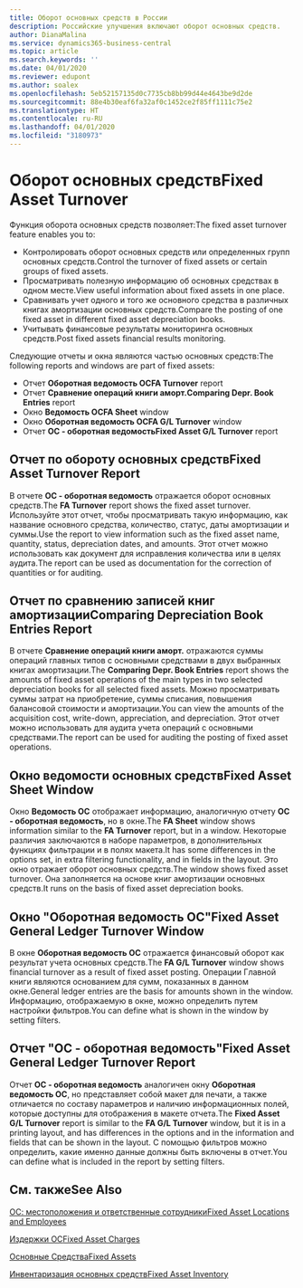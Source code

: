 ```yaml
---
title: Оборот основных средств в России
description: Российские улучшения включают оборот основных средств.
author: DianaMalina
ms.service: dynamics365-business-central
ms.topic: article
ms.search.keywords: ''
ms.date: 04/01/2020
ms.reviewer: edupont
ms.author: soalex
ms.openlocfilehash: 5eb52157135d0c7735cb8bb99d44e4643be9d2de
ms.sourcegitcommit: 88e4b30eaf6fa32af0c1452ce2f85ff1111c75e2
ms.translationtype: HT
ms.contentlocale: ru-RU
ms.lasthandoff: 04/01/2020
ms.locfileid: "3180973"
---
```

# <a name="fixed-asset-turnover"></a><span data-ttu-id="18f75-103">Оборот основных средств</span><span class="sxs-lookup"><span data-stu-id="18f75-103">Fixed Asset Turnover</span></span>

<span data-ttu-id="18f75-104">Функция оборота основных средств позволяет:</span><span class="sxs-lookup"><span data-stu-id="18f75-104">The fixed asset turnover feature enables you to:</span></span> 

- <span data-ttu-id="18f75-105">Контролировать оборот основных средств или определенных групп основных средств.</span><span class="sxs-lookup"><span data-stu-id="18f75-105">Control the turnover of fixed assets or certain groups of fixed assets.</span></span>
- <span data-ttu-id="18f75-106">Просматривать полезную информацию об основных средствах в одном месте.</span><span class="sxs-lookup"><span data-stu-id="18f75-106">View useful information about fixed assets in one place.</span></span>
- <span data-ttu-id="18f75-107">Сравнивать учет одного и того же основного средства в различных книгах амортизации основных средств.</span><span class="sxs-lookup"><span data-stu-id="18f75-107">Compare the posting of one fixed asset in different fixed asset depreciation books.</span></span>
- <span data-ttu-id="18f75-108">Учитывать финансовые результаты мониторинга основных средств.</span><span class="sxs-lookup"><span data-stu-id="18f75-108">Post fixed assets financial results monitoring.</span></span> 

<span data-ttu-id="18f75-109">Следующие отчеты и окна являются частью основных средств:</span><span class="sxs-lookup"><span data-stu-id="18f75-109">The following reports and windows are part of fixed assets:</span></span> 

- <span data-ttu-id="18f75-110">Отчет **Оборотная ведомость ОС**</span><span class="sxs-lookup"><span data-stu-id="18f75-110">**FA Turnover** report</span></span>
- <span data-ttu-id="18f75-111">Отчет **Сравнение операций книги аморт.**</span><span class="sxs-lookup"><span data-stu-id="18f75-111">**Comparing Depr. Book Entries** report</span></span>
- <span data-ttu-id="18f75-112">Окно **Ведомость ОС**</span><span class="sxs-lookup"><span data-stu-id="18f75-112">**FA Sheet** window</span></span>
- <span data-ttu-id="18f75-113">Окно **Оборотная ведомость ОС**</span><span class="sxs-lookup"><span data-stu-id="18f75-113">**FA G/L Turnover** window</span></span>
- <span data-ttu-id="18f75-114">Отчет **ОС - оборотная ведомость**</span><span class="sxs-lookup"><span data-stu-id="18f75-114">**Fixed Asset G/L Turnover** report</span></span>

 

## <a name="fixed-asset-turnover-report"></a><span data-ttu-id="18f75-115">Отчет по обороту основных средств</span><span class="sxs-lookup"><span data-stu-id="18f75-115">Fixed Asset Turnover Report</span></span> 

<span data-ttu-id="18f75-116">В отчете **ОС - оборотная ведомость** отражается оборот основных средств.</span><span class="sxs-lookup"><span data-stu-id="18f75-116">The **FA Turnover** report shows the fixed asset turnover.</span></span> <span data-ttu-id="18f75-117">Используйте этот отчет, чтобы просматривать такую информацию, как название основного средства, количество, статус, даты амортизации и суммы.</span><span class="sxs-lookup"><span data-stu-id="18f75-117">Use the report to view information such as the fixed asset name, quantity, status, depreciation dates, and amounts.</span></span> <span data-ttu-id="18f75-118">Этот отчет можно использовать как документ для исправления количества или в целях аудита.</span><span class="sxs-lookup"><span data-stu-id="18f75-118">The report can be used as documentation for the correction of quantities or for auditing.</span></span>

 

## <a name="comparing-depreciation-book-entries-report"></a><span data-ttu-id="18f75-119">Отчет по сравнению записей книг амортизации</span><span class="sxs-lookup"><span data-stu-id="18f75-119">Comparing Depreciation Book Entries Report</span></span> 

<span data-ttu-id="18f75-120">В отчете **Сравнение операций книги аморт.** отражаются суммы операций главных типов с основными средствами в двух выбранных книгах амортизации.</span><span class="sxs-lookup"><span data-stu-id="18f75-120">The **Comparing Depr. Book Entries** report shows the amounts of fixed asset operations of the main types in two selected depreciation books for all selected fixed assets.</span></span> <span data-ttu-id="18f75-121">Можно просматривать суммы затрат на приобретение, суммы списания, повышения балансовой стоимости и амортизации.</span><span class="sxs-lookup"><span data-stu-id="18f75-121">You can view the amounts of the acquisition cost, write-down, appreciation, and depreciation.</span></span> <span data-ttu-id="18f75-122">Этот отчет можно использовать для аудита учета операций с основными средствами.</span><span class="sxs-lookup"><span data-stu-id="18f75-122">The report can be used for auditing the posting of fixed asset operations.</span></span>

 

## <a name="fixed-asset-sheet-window"></a><span data-ttu-id="18f75-123">Окно ведомости основных средств</span><span class="sxs-lookup"><span data-stu-id="18f75-123">Fixed Asset Sheet Window</span></span>

<span data-ttu-id="18f75-124">Окно **Ведомость ОС** отображает информацию, аналогичную отчету **ОС - оборотная ведомость**, но в окне.</span><span class="sxs-lookup"><span data-stu-id="18f75-124">The **FA Sheet** window shows information similar to the **FA Turnover** report, but in a window.</span></span> <span data-ttu-id="18f75-125">Некоторые различия заключаются в наборе параметров, в дополнительных функциях фильтрации и в полях макета.</span><span class="sxs-lookup"><span data-stu-id="18f75-125">It has some differences in the options set, in extra filtering functionality, and in fields in the layout.</span></span> <span data-ttu-id="18f75-126">Это окно отражает оборот основных средств.</span><span class="sxs-lookup"><span data-stu-id="18f75-126">The window shows fixed asset turnover.</span></span> <span data-ttu-id="18f75-127">Она заполняется на основе книг амортизации основных средств.</span><span class="sxs-lookup"><span data-stu-id="18f75-127">It runs on the basis of fixed asset depreciation books.</span></span>

 

## <a name="fixed-asset-general-ledger-turnover-window"></a><span data-ttu-id="18f75-128">Окно "Оборотная ведомость ОС"</span><span class="sxs-lookup"><span data-stu-id="18f75-128">Fixed Asset General Ledger Turnover Window</span></span> 

<span data-ttu-id="18f75-129">В окне **Оборотная ведомость ОС** отражается финансовый оборот как результат учета основных средств.</span><span class="sxs-lookup"><span data-stu-id="18f75-129">The **FA G/L Turnover** window shows financial turnover as a result of fixed asset posting.</span></span> <span data-ttu-id="18f75-130">Операции Главной книги являются основанием для сумм, показанных в данном окне.</span><span class="sxs-lookup"><span data-stu-id="18f75-130">General ledger entries are the basis for amounts shown in the window.</span></span> <span data-ttu-id="18f75-131">Информацию, отображаемую в окне, можно определить путем настройки фильтров.</span><span class="sxs-lookup"><span data-stu-id="18f75-131">You can define what is shown in the window by setting filters.</span></span>

 

## <a name="fixed-asset-general-ledger-turnover-report"></a><span data-ttu-id="18f75-132">Отчет "ОС - оборотная ведомость"</span><span class="sxs-lookup"><span data-stu-id="18f75-132">Fixed Asset General Ledger Turnover Report</span></span>

<span data-ttu-id="18f75-133">Отчет **ОС - оборотная ведомость** аналогичен окну **Оборотная ведомость ОС**, но представляет собой макет для печати, а также отличается по составу параметров и наличию информационных полей, которые доступны для отображения в макете отчета.</span><span class="sxs-lookup"><span data-stu-id="18f75-133">The **Fixed Asset G/L Turnover** report is similar to the **FA G/L Turnover** window, but it is in a printing layout, and has differences in the options and in the information and fields that can be shown in the layout.</span></span> <span data-ttu-id="18f75-134">С помощью фильтров можно определить, какие именно данные должны быть включены в отчет.</span><span class="sxs-lookup"><span data-stu-id="18f75-134">You can define what is included in the report by setting filters.</span></span>

 

## <a name="see-also"></a><span data-ttu-id="18f75-135">См. также</span><span class="sxs-lookup"><span data-stu-id="18f75-135">See Also</span></span> 

[<span data-ttu-id="18f75-136">ОС: местоположения и ответственные сотрудники</span><span class="sxs-lookup"><span data-stu-id="18f75-136">Fixed Asset Locations and Employees</span></span>](Fixed-Asset-Locations-and-Employees.md)

[<span data-ttu-id="18f75-137">Издержки ОС</span><span class="sxs-lookup"><span data-stu-id="18f75-137">Fixed Asset Charges</span></span>](Fixed-Asset-Charges.md)

[<span data-ttu-id="18f75-138">Основные Средства</span><span class="sxs-lookup"><span data-stu-id="18f75-138">Fixed Assets</span></span>](fixed-assets.md)

[<span data-ttu-id="18f75-139">Инвентаризация основных средств</span><span class="sxs-lookup"><span data-stu-id="18f75-139">Fixed Asset Inventory</span></span>](Fixed-Asset-Inventory.md)
